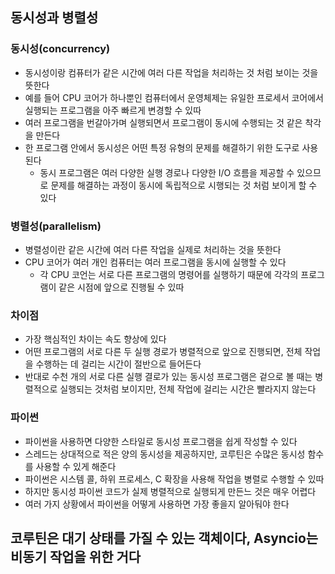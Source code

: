 ## 동시성과 병렬성

### 동시성(concurrency)

- 동시성이랑 컴퓨터가 같은 시간에 여러 다른 작업을 처리하는 것 처럼 보이는 것을 뜻한다
- 예를 들어 CPU 코어가 하나뿐인 컴퓨터에서 운영체제는 유일한 프로세서 코어에서 실행되는 프로그램을 아주 빠르게 변경할 수 있따
- 여러 프로그램을 번갈아가며 실행되면서 프로그램이 동시에 수행되는 것 같은 착각을 만든다
- 한 프로그램 안에서 동시성은 어떤 특정 유형의 문제를 해결하기 위한 도구로 사용된다
    - 동시 프로그램은 여러 다양한 실행 경로나 다양한 I/O 흐름을 제공할 수 있으므로 문제를 해결하는 과정이 동시에 독립적으로 시행되는 것 처럼 보이게 할 수 있다

### 병렬성(parallelism)

- 병렬성이란 같은 시간에 여러 다른 작업을 실제로 처리하는 것을 뜻한다
- CPU 코어가 여러 개인 컴퓨터는 여러 프로그램을 동시에 실행할 수 있다
    - 각 CPU 코언는 서로 다른 프로그램의 명령어를 실행하기 때문에 각각의 프로그램이 같은 시점에 앞으로 진행될 수 있따

### 차이점

- 가장 핵심적인 차이는 속도 향상에 있다
- 어떤 프로그램의 서로 다른 두 실행 경로가 병렬적으로 앞으로 진행되면, 전체 작업을 수행하는 데 걸리는 시간이 절반으로 들어든다
- 반대로 수천 개의 서로 다른 실행 결로가 있는 동시성 프로그램은 겉으로 볼 때는 병렬적으로 실행되는 것처럼 보이지만, 전체 작업에 걸리는 시간은 빨라지지 않는다

### 파이썬

- 파이썬을 사용하면 다양한 스타일로 동시성 프로그램을 쉽게 작성할 수 있다
- 스레드는 상대적으로 적은 양의 동시성을 제공하지만, 코루틴은 수많은 동시성 함수를 사용할 수 있게 해준다
- 파이썬은 시스템 콜, 하위 프로세스, C 확장을 사용해 작업을 병렬로 수행할 수 있따
- 하지만 동시성 파이썬 코드가 실제 병렬적으로 실행되게 만든느 것은 매우 어렵다
- 여러 가지 상황에서 파이썬을 어떻게 사용하면 가장 좋을지 알아둬야 한다

## 코루틴은 대기 상태를 가질 수 있는 객체이다, Asyncio는 비동기 작업을 위한 거다